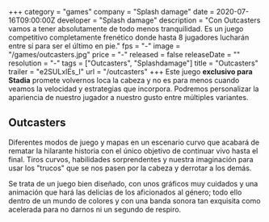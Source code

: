 +++
category = "games"
company = "Splash damage"
date = 2020-07-16T09:00:00Z
developer = "Splash damage"
description = "Con Outcasters vamos a tener absolutamente de todo menos tranquilidad. Es un juego competitivo completamente frenético donde hasta 8 jugadores lucharán entre sí para ser el último en pie."
fps = "-"
image = "/games/outcasters.jpg"
price = "-"
released = false
releaseDate = ""
resolution = "-"
tags = ["Outcasters", "Splashdamage"]
title = "Outcasters"
trailer = "e2SULxlEs_I"
url = "/outcasters"
+++
Este juego **exclusivo para Stadia** promete volvernos loca la cabeza y no es para menos cuando veamos la velocidad y estrategias que incorpora. Podremos personalizar la apariencia de nuestro jugador a nuestro gusto entre múltiples variantes.

## Outcasters

Diferentes modos de juego y mapas en un escenario curvo que acabará de rematar la hilarante historia con el único objetivo de continuar vivo hasta el final. Tiros curvos, habilidades sorprendentes y nuestra imaginación para usar los "trucos" que se nos pasen por la cabeza y derrotar a los demás.

Se trata de un juego bien diseñado, con unos gráficos muy cuidados y una animación que hará las delicias de los aficionados al género; todo ello dentro de un mundo de colores y con una banda sonora tan exquisita como acelerada para no darnos ni un segundo de respiro.